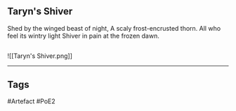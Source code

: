 ## Taryn's Shiver
Shed by the winged beast of night,
A scaly frost-encrusted thorn.
All who feel its wintry light
Shiver in pain at the frozen dawn.
##
![[Taryn's Shiver.png]]

---
## Tags
#Artefact
#PoE2